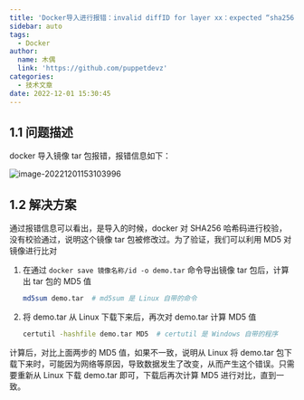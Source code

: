 ```yaml
---
title: 'Docker导入进行报错：invalid diffID for layer xx：expected “sha256:xxx'
sidebar: auto
tags:
  - Docker
author:
  name: 木偶
  link: 'https://github.com/puppetdevz'
categories:
  - 技术文章
date: 2022-12-01 15:30:45
---
```

## 1.1 问题描述

docker 导入镜像 tar 包报错，报错信息如下：

![image-20221201153103996](https://oss.puppetdevz.top/image/note/e0a9732c86ce643f614c7b76901e1100.png)

## 1.2 解决方案

通过报错信息可以看出，是导入的时候，docker 对 SHA256 哈希码进行校验，没有校验通过，说明这个镜像 tar 包被修改过。为了验证，我们可以利用 MD5 对镜像进行比对

1. 在通过 `docker save 镜像名称/id -o demo.tar` 命令导出镜像 tar 包后，计算出 tar 包的 MD5 值

   ```sh
   md5sum demo.tar  # md5sum 是 Linux 自带的命令
   ```

2. 将 demo.tar 从 Linux 下载下来后，再次对 demo.tar 计算 MD5 值

   ```sh
   certutil -hashfile demo.tar MD5  # certutil 是 Windows 自带的程序
   ```

计算后，对比上面两步的 MD5 值，如果不一致，说明从 Linux 将 demo.tar 包下载下来时，可能因为网络等原因，导致数据发生了改变，从而产生这个错误。只需要重新从 Linux 下载 demo.tar 即可，下载后再次计算 MD5 进行对比，直到一致。
